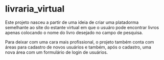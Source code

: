 # livraria_virtual

Este projeto nasceu a partir de uma ideia de criar uma platadorma semelhante ao site do estante virtual em que o usuáro 
pode encontrar livros apenas colocando  o nome do  livro desejado no campo de pesquisa.

Para deixar com uma cara mais profissional, o projeto também conta com áreas para cadastro de novos usuários e também, após 
o cadastro, uma nova área com um formulário de login de usuários.
